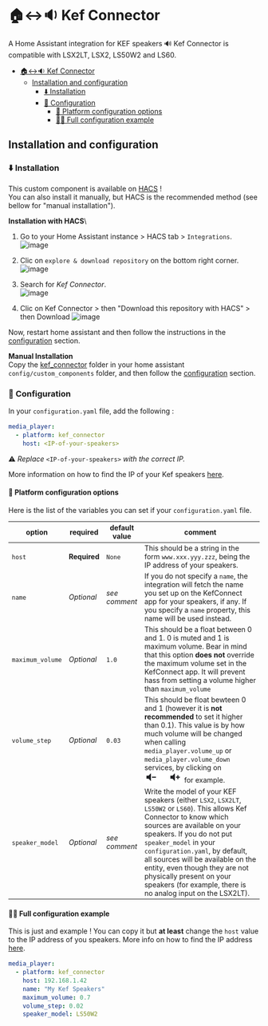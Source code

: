 # 🏠️↔️🔉 Kef Connector
A Home Assistant integration for KEF speakers 🔊
Kef Connector is compatible with LSX2LT, LSX2, LS50W2 and LS60.

- [🏠️↔️🔉 Kef Connector](#️️-kef-connector)
  - [Installation and configuration](#installation-and-configuration)
    - [⬇️ Installation](#️-installation)
    - [🔧 Configuration](#-configuration)
      - [📜 Platform configuration options](#-platform-configuration-options)
      - [🧑‍🔬 Full configuration example](#-full-configuration-example)


## Installation and configuration

### ⬇️ Installation
This custom component is available on [HACS](https://hacs.xyz) !\
You can also install it manually, but HACS is the recommended method (see bellow for "manual installation").

**Installation with HACS**\
1. Go to your Home Assistant instance > HACS tab > `Integrations`.\
![image](https://user-images.githubusercontent.com/19673370/141852430-c8df83b9-3b94-4b2f-8e59-18ca417cc618.png)


2. Clic on `explore & download repository` on the bottom right corner.\
![image](https://user-images.githubusercontent.com/19673370/141852710-06f85383-41b7-4d9a-86a0-19ccf46e6588.png)

3. Search for _Kef Connector_.\
![image](https://user-images.githubusercontent.com/19673370/141853121-64676e27-4ef0-4929-8041-7658bb141b8b.png)

4. Clic on Kef Connector > then "Download this repository with HACS" > then Download
![image](https://user-images.githubusercontent.com/19673370/141853310-83bd3f09-e55d-4814-8400-272e52d3b26e.png)

Now, restart home assistant and then follow the instructions in the [configuration](#-configuration) section.


**Manual Installation**\
Copy the [kef_connector](custom_components/kef_connector) folder in your home assistant `config/custom_components` folder, and then follow the [configuration](#-configuration) section.

### 🔧 Configuration

In your `configuration.yaml` file, add the following :

```yaml
media_player:
  - platform: kef_connector
    host: <IP-of-your-speakers>
```
⚠️ _Replace_ `<IP-of-your-speakers>` _with the correct IP._ 

More information on how to find the IP of your Kef speakers [here](https://github.com/N0ciple/pykefcontrol#-get-the-ip-address).

#### 📜 Platform configuration options

Here is the list of the variables you can set if your `configuration.yaml` file.

| option           | required     | default value | comment|
| ---------------- | ------------ | -------------|-------------------- |
| `host`           | **Required** | `None`        | This should be a string in the form `www.xxx.yyy.zzz`, being the IP address of your speakers.|
| `name`           | _Optional_   | _see comment_ | If you do not specify a `name`, the integration will fetch the name you set up on the KefConnect app for your speakers, if any. If you specify a `name` property, this name will be used instead.|
| `maximum_volume` | _Optional_   | `1.0`         | This should be a float between 0 and 1. 0 is muted and 1 is maximum volume. Bear in mind that this option **does not** override the maximum volume set in the KefConnect app. It will prevent hass from setting a volume higher than `maximum_volume`|
| `volume_step`    | _Optional_   | `0.03`        | This should be float bewteen 0 and 1 (however it is **not recommended** to set it higher than 0.1). This value is by how much volume will be changed when calling   `media_player.volume_up` or `media_player.volume_down` services, by clicking on ![volume_down_up](assets/images/volume_down_up.png) for example. |
| `speaker_model`  | _Optional_   | _see comment_ | Write the model of your KEF speakers (either `LSX2`, `LSX2LT`, `LS50W2` or `LS60`). This allows Kef Connector to know which sources are available on your speakers. If you do not put `speaker_model` in your `configuration.yaml`, by default, all sources will be available on the entity, even though they are not physically present on your speakers (for example, there is no analog input on the LSX2LT). |
#### 🧑‍🔬 Full configuration example
This is just and example ! You can copy it but **at least** change the `host` value to the IP address of you speakers. More info on how to find the IP address [here](https://github.com/N0ciple/pykefcontrol#-get-the-ip-address).
```yaml
media_player:
  - platform: kef_connector
    host: 192.168.1.42
    name: "My Kef Speakers"
    maximum_volume: 0.7
    volume_step: 0.02
    speaker_model: LS50W2
```
